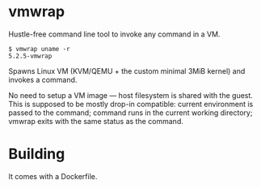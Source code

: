 # vmwrap
Hustle-free command line tool to invoke any command in a VM.

```
$ vmwrap uname -r
5.2.5-vmwrap
```

Spawns Linux VM (KVM/QEMU + the custom minimal 3MiB kernel) and invokes a command.

No need to setup a VM image — host filesystem is shared with the guest.
This is supposed to be mostly drop-in compatible:
current environment is passed to the command;
command runs in the current working directory;
vmwrap exits with the same status as the command.

# Building
It comes with a Dockerfile.
